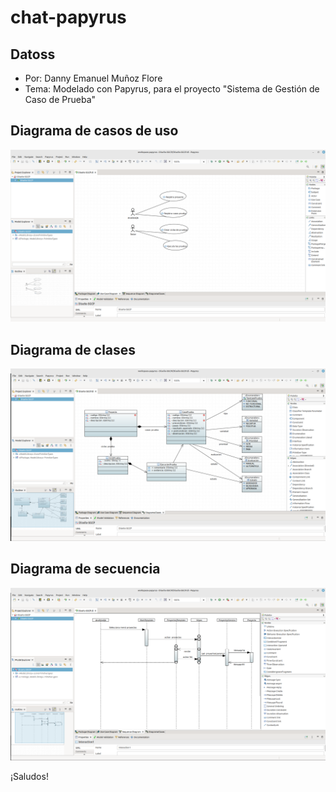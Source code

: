 # chat-papyrus

## Datoss
- Por: Danny Emanuel Muñoz Flore
- Tema: Modelado con Papyrus, para el proyecto "Sistema de Gestión de Caso de Prueba"

## Diagrama de casos de uso
![Casos de uso](img/cu.png)

## Diagrama de clases
![clases](img/clases.png)

## Diagrama de secuencia
![](img/secuencia.png)

¡Saludos!
